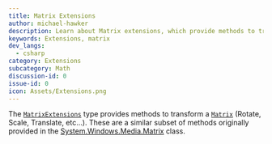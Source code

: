 ```yaml
---
title: Matrix Extensions
author: michael-hawker
description: Learn about Matrix extensions, which provide methods to transform a Matrix. These methods are similar to methods from the System.Windows.Media.Matrix class.
keywords: Extensions, matrix
dev_langs:
  - csharp
category: Extensions
subcategory: Math
discussion-id: 0
issue-id: 0
icon: Assets/Extensions.png
---
```


The [`MatrixExtensions`](/dotnet/api/microsoft.toolkit.uwp.ui.matrixextensions) type provides methods to transform a [`Matrix`](/uwp/api/Windows.UI.Xaml.Media.Matrix) (Rotate, Scale, Translate, etc...). These are a similar subset of methods originally provided in the [System.Windows.Media.Matrix](/dotnet/api/system.windows.media.matrix) class.

